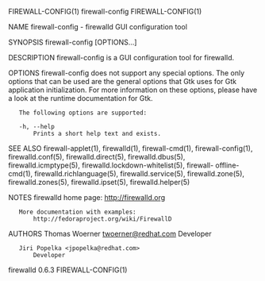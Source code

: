 FIREWALL-CONFIG(1)                                                                             firewall-config                                                                             FIREWALL-CONFIG(1)



NAME
       firewall-config - firewalld GUI configuration tool

SYNOPSIS
       firewall-config [OPTIONS...]

DESCRIPTION
       firewall-config is a GUI configuration tool for firewalld.

OPTIONS
       firewall-config does not support any special options. The only options that can be used are the general options that Gtk uses for Gtk application initialization. For more information on these
       options, please have a look at the runtime documentation for Gtk.

       The following options are supported:

       -h, --help
           Prints a short help text and exists.

SEE ALSO
       firewall-applet(1), firewalld(1), firewall-cmd(1), firewall-config(1), firewalld.conf(5), firewalld.direct(5), firewalld.dbus(5), firewalld.icmptype(5), firewalld.lockdown-whitelist(5), firewall-
       offline-cmd(1), firewalld.richlanguage(5), firewalld.service(5), firewalld.zone(5), firewalld.zones(5), firewalld.ipset(5), firewalld.helper(5)

NOTES
       firewalld home page:
           http://firewalld.org

       More documentation with examples:
           http://fedoraproject.org/wiki/FirewallD

AUTHORS
       Thomas Woerner <twoerner@redhat.com>
           Developer

       Jiri Popelka <jpopelka@redhat.com>
           Developer



firewalld 0.6.3                                                                                                                                                                            FIREWALL-CONFIG(1)

